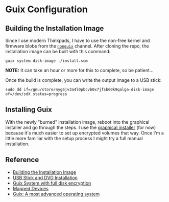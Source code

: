 # Guix Configuration

## Building the Installation Image

Since I use modern Thinkpads, I have to use the non-free kernel and firmware
blobs from the [`nonguix`](https://gitlab.com/nonguix/nonguix) channel.  After
cloning the repo, the installation image can be built with this command:

```shell
guix system disk-image ./install.scm
```

**NOTE:** It can take an hour or more for this to complete, so be patient...

Once the build is complete, you can write the output image to a USB stick:

```shell
sudo dd if=/gnu/store/nyg6jv3a4l0pbcvb0x7jfsb60k9qalga-disk-image of=/dev/sdX status=progress
```

## Installing Guix

With the newly "burned" installation image, reboot into the graphical installer
and go through the steps.  I use the [graphical
installer](https://guix.gnu.org/manual/en/html_node/Guided-Graphical-Installation.html#Guided-Graphical-Installation)
(for now) because it's much easier to set up encrypted volumes that way.  Once
I'm a little more familiar with the setup process I might try a full manual
installation.

## Reference

- [Building the Installation Image](https://guix.gnu.org/manual/en/html_node/Building-the-Installation-Image.html#Building-the-Installation-Image)
- [USB Stick and DVD Installation](https://guix.gnu.org/manual/en/html_node/USB-Stick-and-DVD-Installation.html#USB-Stick-and-DVD-Installation)
- [Guix System with full disk encryption](https://libreboot.org/docs/gnulinux/guix_system.html)
- [Mapped Devices](https://guix.gnu.org/manual/en/html_node/Mapped-Devices.html)
- [Guix: A most advanced operating system](https://ambrevar.xyz/guix-advance/)
